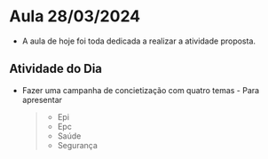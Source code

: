 # Aula 28/03/2024
- A aula de hoje foi toda dedicada a realizar a atividade proposta.
## Atividade do Dia

- Fazer uma campanha de concietização com quatro temas - Para apresentar
    > - Epi
    > - Epc
    > - Saúde 
    > - Segurança
